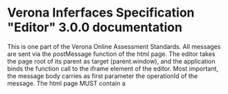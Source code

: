 # Verona Inferfaces Specification "Editor" 3.0.0 documentation

This is one part of the Verona Online Assessment Standards. All messages are sent via the postMessage function of the html page. The editor takes the page root of its parent as target (parent.window), and the application binds the function call to the iframe element of the editor.
Most important, the message body carries as first parameter the operationId of the message.
The html page MUST contain a <script>-tag with metadata. The syntax and structure of this data are described [here](https://github.com/verona-interfaces/metadata/#readme).
## Table of Contents

* [Channels](#channels)

## Channels

### **voeReadyNotification** Channel

#### `subscribe` Operation

*Ready Notification*

The editor announces that it's code is loaded and initialized so the communication can start.

##### Message

###### Payload

| Name | Type | Description | Accepted values |
|-|-|-|-|
| metadata **(required)** | string | Via this property, the editor sends the stringified metadata object definied as json-ld in the header of the html file. See [here](https://github.com/verona-interfaces/metadata/#readme) for more information. | _Any_ |

> Examples of payload _(generated)_

```json
{
  "metadata": "string"
}
```




### **voeStartCommand** Channel

#### `publish` Operation

*Start Command*

The application sends parameters for editing the unit and commands the start of user interaction.

##### Message

###### Payload

| Name | Type | Description | Accepted values |
|-|-|-|-|
| sessionId **(required)** | string | The session id flags all communication. If a message has no or empty session id, it's not processed. The session id is unique and was generated by the application. Any simple algorithm would work. The session id helps to link the correct unit with the data of the message. Using the id of the editor hosting html element is less reliable, because the element could be reused with another unit. | _Any_ |
| unitDefinition | string | The definition of the unit (if given) to be edited. | _Any_ |
| unitDefinitionType | string | This lets the editor the unit definition format know. This might avoid UI mess after getting old definitions. | _Any_ |
| editorConfig | object | This data supplies some information or instruction about this specific editing of the unit. | _Any_ |
| editorConfig.definitionReportPolicy | string | The host expects the editor to send all changes when happening or only on demand. The latter might lead to better performance. In this case (default), the host triggers report by sending 'voeGetDefinitionRequest'. | eager, on-demand |

> Examples of payload _(generated)_

```json
{
  "sessionId": "idk8ur5jf9ru5jk",
  "unitDefinition": "iqb-scripted::1.4.0 title::Testscript Title2??Hilfetext2 multiple-choice::mc_var1::1::Multiple Choice Feld: ::Choice1##Choice2##Choice3??Hilfetext1 drop-down::dd_var1::1::Dropdown Feld: ::Choice1##Choice2##Choice3??Hilfetext1 checkbox::check_var1::0::Ja klick mal! if-start::dd_var1::1 input-text::jajaj::sap osjxapsoxa if-else input-text::jajaj22::sap osjxapsoxa UUUU text::NOT Choice1 if-end",
  "unitDefinitionType": "iqb-scripted@1.4.0",
  "editorConfig": {
    "definitionReportPolicy": "eager"
  }
}
```




### **voeDefinitionChangedNotification** Channel

#### `subscribe` Operation

*Definition Changed Notification*

The defintion of the unit has changed.

##### Message

###### Payload

| Name | Type | Description | Accepted values |
|-|-|-|-|
| sessionId **(required)** | string | The session id flags all communication. If a message has no or empty session id, it's not processed. The session id is unique and was generated by the application. Any simple algorithm would work. The session id helps to link the correct unit with the data of the message. Using the id of the editor hosting html element is less reliable, because the element could be reused with another unit. | _Any_ |
| timeStamp **(required)** | string | Ensures, that later arriving states are ignored. | _Any_ |
| unitDefinition | string | To be stored. | _Any_ |
| unitDefinitionType | string | In order to understand the defintion outside the editor, the type of the definition should be known. This helps to select a suitable player to run the unit. | _Any_ |
| variables | arrayobject | Variable data help to prepare the processing of answers (coding scheme). | _Any_ |
| variables.id **(required)** | string | - | _Any_ |
| variables.type **(required)** | string | Data type of the value. | string, integer, number, boolean |
| variables.format | string | Some more information to specify the data type of the value. Every editor might introduce special formats to support answer processing. One example at IQB is 'marking' to store text markings in the form of '85-113-orange'. | _Any_ |
| variables.multiple | boolean | If true, the value can contain multiple values as array. | _Any_ |
| variables.values | arrayobject | This list contains of possible values of the variable. | _Any_ |
| variables.values.value **(required)** | string | - | _Any_ |
| variables.values.label | string | Label to describe the value. If - for example - there are options to select and these options are stored as numbers 1/2/3 etc., the label can help to identify the selected option in dialogs and analyses. | _Any_ |
| variables.valuesComplete | boolean | If true, the list of possible values contains of ALL possible values. | _Any_ |

> Examples of payload _(generated)_

```json
{
  "sessionId": "idk8ur5jf9ru5jk",
  "timeStamp": "2019-08-24T14:15:22Z",
  "unitDefinition": "string",
  "unitDefinitionType": "iqb-scripted@1.4.0",
  "variables": [
    {
      "id": "ME3491a",
      "type": "boolean",
      "format": "marking",
      "multiple": true,
      "values": [
        {
          "value": "1",
          "label": "I love Berlin."
        }
      ],
      "valuesComplete": true
    }
  ]
}
```




### **voeGetDefinitionRequest** Channel

#### `publish` Operation

*Get Definition Request*

The application wants the editor to report the last state of the definition. The editor will answer by sending 'voeDefinitionChangedNotification' with full payload.

##### Message

###### Payload

| Name | Type | Description | Accepted values |
|-|-|-|-|
| sessionId **(required)** | string | The session id flags all communication. If a message has no or empty session id, it's not processed. The session id is unique and was generated by the application. Any simple algorithm would work. The session id helps to link the correct unit with the data of the message. Using the id of the editor hosting html element is less reliable, because the element could be reused with another unit. | _Any_ |

> Examples of payload _(generated)_

```json
{
  "sessionId": "idk8ur5jf9ru5jk"
}
```




